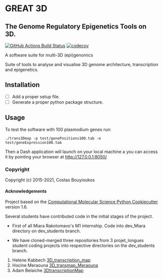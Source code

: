 # GREAT 3D

## The Genome Regulatory Epigenetics Tools on 3D.
[![GitHub Actions Build Status](https://github.com/cbouyio/great_3d/workflows/CI/badge.svg)](https://github.com/cbouyio/great_3d/actions?query=workflow%3ACI)
[![codecov](https://codecov.io/gh/REPLACE_WITH_OWNER_ACCOUNT/great_3D/branch/master/graph/badge.svg)](https://codecov.io/gh/REPLACE_WITH_OWNER_ACCOUNT/great_3D/branch/master)

A software suite for multi-3D (epi)genomics

Suite of tools to analyse and visualise 3D genome architecture, transcription and epigenetics.

## Installation

- [ ] Add a proper setup file.
- [ ] Generate a proper python package structure.

## Usage
To test the software with 100 plasmodium genes run:
```
./trans3Dmap -p test/genePositions100.tab -e test/geneExpression100.tab
```
Then a Dash application will launch on your local machine a you can access it by pointing your browser at http://127.0.0.1:8050/



### Copyright

Copyright (c) 2015-2021, Costas Bouyioukos


#### Acknowledgements

Project based on the
[Computational Molecular Science Python Cookiecutter](https://github.com/molssi/cookiecutter-cms) version 1.6.


Several students have contributed code in the initial stages of the project.

- First of all Miara Rakotomavo's M1 internship. Code into dev_Miara directory on dev_students branch.

- We have cloned-merged three repositories from 3 projet_longues student coding projects into respective directories on the dev_students branch.

1. Helene Kabbech [3D_transcription_map](https://github.com/kabhel/3D_transcription_map)
2. Hocine Meraouna [3D_transmap_Meraouna](https://github.com/hocinebib/3D_transmap_Meraouna)
3. Adam Belaiche [3DtranscriptionMap](https://github.com/toontun/3DTranscriptionMap)
